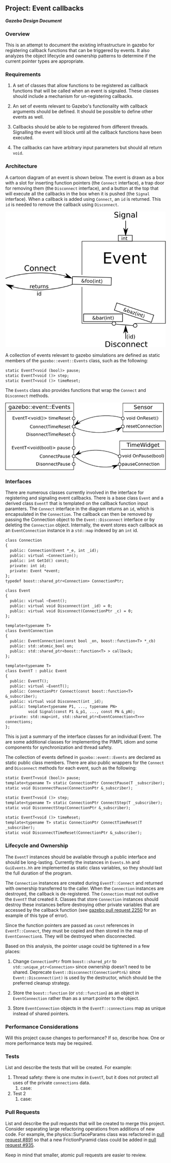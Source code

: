 ## Project: Event callbacks
***Gazebo Design Document***

### Overview

This is an attempt to document the existing infrastructure in gazebo
for registering callback functions that can be triggered by events.
It also analyzes the object lifecycle and ownership patterns
to determine if the current pointer types are appropriate.

### Requirements

1. A set of classes that allow functions to be registered as callback functions
that will be called when an event is signaled.
These classes should include a mechanism for un-registering callbacks.

2. An set of events relevant to Gazebo's functionality with
callback arguments should be defined.
It should be possible to define other events as well.

3. Callbacks should be able to be registered from different threads.
Signalling the event will block until all the callback functions
have been executed.

4. The callbacks can have arbitrary input parameters
but should all return `void`.

### Architecture

A cartoon diagram of an event is shown below.
The event is drawn as a box with a slot for inserting function pointers
(the `Connect` interface),
a trap door for removing them (the `Disconnect` interface),
and a button at the top that will execute all the callbacks in the box
when it is pushed (the `Signal` interface).
When a callback is added using `Connect`, an `id` is returned.
This `id` is needed to remove the callback using `Disconnect`.

![event interface diagram](event_callbacks.png)

A collection of events relevant to gazebo simulations are defined
as static members of the `gazebo::event::Events` class,
such as the following:

~~~
static EventT<void (bool)> pause;
static EventT<void ()> step;
static EventT<void ()> timeReset;
~~~

The `Events` class also provides functions that wrap
the `Connect` and `Disconnect` methods.

![events interface diagram](events_gazebo.png)

### Interfaces

There are numerous classes currently involved in the interface
for registering and signaling event callbacks.
There is a base class `Event` and a derived class `EventT`
that is templated on the callback function input paramters.
The `Connect` interface in the diagram returns an `id`,
which is encapsulated in the `Connection`.
The callback can then be removed by passing the Connection object to the
`Event::Disconnect` interface
or by deleting the `Connection` object.
Internally, the event stores each callback as an `EventConnection` instance
in a `std::map` indexed by an `int` id.

~~~
class Connection
{
  public: Connection(Event *_e, int _id);
  public: virtual ~Connection();
  public: int GetId() const;
  private: int id;
  private: Event *event;
};
typedef boost::shared_ptr<Connection> ConnectionPtr;
~~~

~~~
class Event
{
  public: virtual ~Event();
  public: virtual void Disconnect(int _id) = 0;
  public: virtual void Disconnect(ConnectionPtr _c) = 0;
};
~~~

~~~
template<typename T>
class EventConnection
{
  public: EventConnection(const bool _on, boost::function<T> *_cb)
  public: std::atomic_bool on;
  public: std::shared_ptr<boost::function<T> > callback;
};
~~~

~~~
template<typename T>
class EventT : public Event
{
  public: EventT();
  public: virtual ~EventT();
  public: ConnectionPtr Connect(const boost::function<T> &_subscriber);
  public: virtual void Disconnect(int _id);
  public: template<typename P1, ..., typename PN>
          void Signal(const P1 &_p1, ..., const PN &_pN);
  private: std::map<int, std::shared_ptr<EventConnection<T>>> connections;
};
~~~

This is just a summary of the interface classes for an individual Event.
The are some additional classes for implementing the PIMPL idiom
and some components for synchronization and thread safety.

The collection of events defined in `gazebo::event::Events`
are declared as static public class members.
There are also public wrappers for the `Connect` and `Disconnect`
methods for each event, such as the following:

~~~
static EventT<void (bool)> pause;
template<typename T> static ConnectionPtr ConnectPause(T _subscriber);
static void DisconnectPause(ConnectionPtr &_subscriber);
~~~

~~~
static EventT<void ()> step;
template<typename T> static ConnectionPtr ConnectStep(T _subscriber);
static void DisconnectStep(ConnectionPtr &_subscriber);
~~~

~~~
static EventT<void ()> timeReset;
template<typename T> static ConnectionPtr ConnectTimeReset(T _subscriber);
static void DisconnectTimeReset(ConnectionPtr &_subscriber);
~~~

### Lifecycle and Ownership

The `EventT` instances should be available through a public interface
and should be long-lasting.
Currently the instances in `Events.hh` and `GuiEvents.hh`
are implemented as static class variables, so they should last the
full duration of the program.

The `Connection` instances are created during `EventT::Connect`
and returned with ownership transferred to the caller.
When the `Connection` instances are destroyed, the callback is
de-registered.
The `Connection` must not outlive the `EventT` that created it.
Classes that store `Connection` instances should destroy these instances
before destroying other private variables that are accessed
by the callback function (see
[gazebo pull request 2250](https://bitbucket.org/osrf/gazebo/pull-requests/2250)
for an example of this type of error).

Since the function pointers are passed as `const` references in
`EventT::Connect`, they must be copied and then stored in the
map of `EventConnection`s.
They will be destroyed when disconnected.

Based on this analysis, the pointer usage could be tightened in a few places:

1. Change `ConnectionPtr` from `boost::shared_ptr` to
`std::unique_ptr<Connection>` since ownership doesn't need to be shared.
Deprecate `Event::Disconnect(ConnectionPtr&)` since
`Event::Disconnect(int)` is used by the destructor,
which should be the preferred cleanup strategy.

2. Store the `boost::function` (or `std::function`) as an object in
`EventConnection` rather than as a smart pointer to the object.

3. Store `EventConnection` objects in the `EventT::connections` map
as unique instead of shared pointers.

### Performance Considerations
Will this project cause changes to performance?
If so, describe how.
One or more performance tests may be required.

### Tests
List and describe the tests that will be created. For example:

1. Thread safety: there is one mutex in `EventT`, but it does not protect all
uses of the private `connections` data.
    1. case:
1. Test 2
    1. case:

### Pull Requests
List and describe the pull requests that will be created to merge this project.
Consider separating large refactoring operations from additions of new code.
For example, the physics::SurfaceParams class was refactored in
[pull request #891](https://bitbucket.org/osrf/gazebo/pull-request/891/refactor)
so that a new FrictionPyramid class could be added in
[pull request #935](https://bitbucket.org/osrf/gazebo/pull-request/935/create).

Keep in mind that smaller, atomic pull requests are easier to review.
